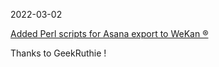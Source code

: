 2022-03-02

[Added Perl scripts for Asana export to WeKan ®](https://github.com/wekan/wekan/tree/main/asana)

Thanks to GeekRuthie !